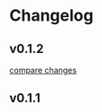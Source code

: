 # Changelog


## v0.1.2

[compare changes](https://github.com/wgorzawski/nuxt-di/compare/v0.1.1...v0.1.2)

## v0.1.1

